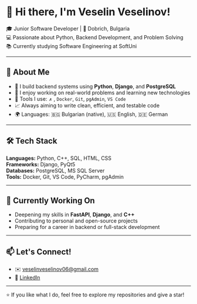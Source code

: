 # 👋 Hi there, I'm Veselin Veselinov!

🎓 Junior Software Developer | 📍 Dobrich, Bulgaria  
💻 Passionate about Python, Backend Development, and Problem Solving  
📚 Currently studying Software Engineering at SoftUni

---

## 🚀 About Me

- 🔧 I build backend systems using **Python**, **Django**, and **PostgreSQL**
- 🧠 I enjoy working on real-world problems and learning new technologies
- 🧰 Tools I use: <img width="10" height="10" alt="4375050_logo_python_icon" src="https://github.com/user-attachments/assets/993f4c3e-546d-40f3-8777-f9ace5d3e4fc" />
, `Docker`, `Git`, `pgAdmin`, `VS Code`
- 📈 Always aiming to write clean, efficient, and testable code
- 🌍 Languages: 🇧🇬 Bulgarian (native), 🇺🇸 English, 🇩🇪 German

---

## 🛠️ Tech Stack

**Languages:** Python, C++, SQL, HTML, CSS  
**Frameworks:** Django, PyQt5  
**Databases:** PostgreSQL, MS SQL Server  
**Tools:** Docker, Git, VS Code, PyCharm, pgAdmin

---

## 🎯 Currently Working On

- Deepening my skills in **FastAPI**, **Django**, and **C++**
- Contributing to personal and open-source projects
- Preparing for a career in backend or full-stack development

---

## 📫 Let's Connect!

- ✉️ veselinveselinov06@gmail.com  
- 💼 [LinkedIn](https://linkedin.com/in/veselin-veselinov-a7bb9930a)

---

⭐ If you like what I do, feel free to explore my repositories and give a star!
